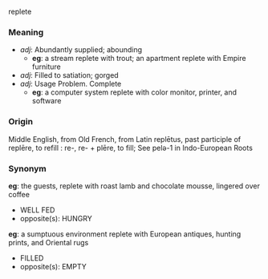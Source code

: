 replete
### Meaning
+ _adj_: Abundantly supplied; abounding
    + __eg__: a stream replete with trout; an apartment replete with Empire furniture
+ _adj_: Filled to satiation; gorged
+ _adj_: Usage Problem. Complete
    + __eg__: a computer system replete with color monitor, printer, and software

### Origin

Middle English, from Old French, from Latin replētus, past participle of replēre, to refill : re-, re- + plēre, to fill; See pelə-1 in Indo-European Roots

### Synonym

__eg__: the guests, replete with roast lamb and chocolate mousse, lingered over coffee

+ WELL FED
+ opposite(s): HUNGRY

__eg__: a sumptuous environment replete with European antiques, hunting prints, and Oriental rugs

+ FILLED
+ opposite(s): EMPTY


